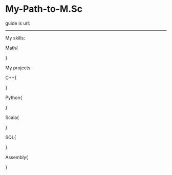 # My-Path-to-M.Sc

guide is url:
********************
My skills:

Math{

}

My projects:

C++{

}

Python{

}

Scala{

}

SQL{

}

Assembly{

}

